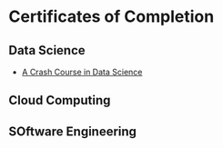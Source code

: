 # Certificates of Completion

## Data Science
- [A Crash Course in Data Science](https://www.coursera.org/account/accomplishments/verify/DGFRPDWTGR2K)

## Cloud Computing

## SOftware Engineering

